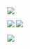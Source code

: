 <img src="https://i.ibb.co/vD010Gt/Neues-Projekt-6.png">
  
![](https://github-readme-stats.vercel.app/api?username=TiranexDev&show_icons=true&theme=tokyonight) <img src="https://discord.c99.nl/widget/theme-4/596244739125411840.png">

[![](https://github-readme-stats.vercel.app/api/wakatime?username=Tira&theme=tokyonight)](https://wakatime.com/@Tira)
